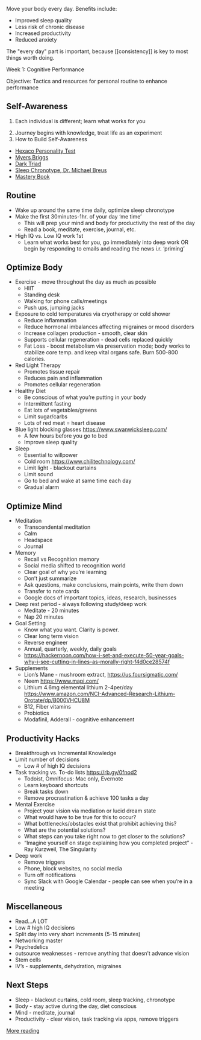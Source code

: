 ---
---

Move your body every day. Benefits include:

- Improved sleep quality
- Less risk of chronic disease
- Increased productivity
- Reduced anxiety

The "every day" part is important, because [[consistency]] is key to most things worth doing.

Week 1: Cognitive Performance 

Objective: Tactics and resources for personal routine to enhance performance


## Self-Awareness 
1. Each individual is different; learn what works for you  
2) Journey begins with knowledge, treat life as an experiment 
3) How to Build Self-Awareness
  - [Hexaco Personality Test](https://hexaco.org/hexaco-online) 
  - [Myers Briggs](https://www.16personalities.com/free-personality-test)
  - [Dark Triad](https://openpsychometrics.org/tests/SD3/)
  - [Sleep Chronotype, Dr. Michael Breus](https://thepowerofwhenquiz.com/)
  - [Mastery Book](https://www.amazon.com/Mastery-Robert-Greene/)
  
## Routine 
- Wake up around the same time daily, optimize sleep chronotype 
- Make the first 30minutes-1hr. of your day ‘me time’ 
  - This will prep your mind and body for productivity the rest of the day 
  - Read a book, meditate, exercise, journal, etc.
- High IQ vs. Low IQ work 1st 
  - Learn what works best for you, go immediately into deep work OR begin by responding to emails and reading the news i.r. ‘priming’ 
  
## Optimize Body
- Exercise - move throughout the day as much as possible 
  - HIIT 
  - Standing desk 
  - Walking for phone calls/meetings
  - Push ups, jumping jacks 
- Exposure to cold temperatures via cryotherapy or cold shower 
  - Reduce inflammation
  - Reduce hormonal imbalances affecting migraines or mood disorders  
  - Increase collagen production - smooth, clear skin
  - Supports cellular regeneration - dead cells replaced quickly 
  - Fat Loss - boost metabolism via preservation mode; body works to stabilize core temp. and keep vital organs safe. Burn 500-800 calories. 
- Red Light Therapy
  - Promotes tissue repair
  - Reduces pain and inflammation 
  - Promotes cellular regeneration
- Healthy Diet
  - Be conscious of what you’re putting in your body 
  - Intermittent fasting
  - Eat lots of vegetables/greens
  - Limit sugar/carbs 
  - Lots of red meat = heart disease 
- Blue light blocking glasses https://www.swanwicksleep.com/
  - A few hours before you go to bed 
  - Improve sleep quality 
- Sleep 
  - Essential to willpower
  - Cold room https://www.chilitechnology.com/ 
  - Limit light - blackout curtains 
  - Limit sound 
  - Go to bed and wake at same time each day 
  - Gradual alarm 
  
## Optimize Mind
- Meditation
  - Transcendental meditation 
  - Calm 
  - Headspace 
  - Journal 
- Memory
  - Recall vs Recognition memory 
  - Social media shifted to recognition world 
  - Clear goal of why you’re learning 
  - Don’t just summarize
  - Ask questions, make conclusions, main points, write them down
  - Transfer to note cards
  - Google docs of important topics, ideas, research, businesses 
- Deep rest period - always following study/deep work
  - Meditate - 20 minutes 
  - Nap 20 minutes 
- Goal Setting 
  - Know what you want. Clarity is power. 
  - Clear long term vision 
  - Reverse engineer 
  - Annual, quarterly, weekly, daily goals 
  - https://hackernoon.com/how-i-set-and-execute-50-year-goals-why-i-see-cutting-in-lines-as-morally-right-f4d0ce28574f
- Supplements 
  - Lion’s Mane - mushroom extract, https://us.foursigmatic.com/
  - Neem https://www.mapi.com/
  - Lithium 4.6mg elemental lithium 2-4per/day https://www.amazon.com/NCI-Advanced-Research-Lithium-Orotate/dp/B000VHCU8M 
  - B12, Fiber vitamins 
  - Probiotics 
  - Modafinil, Adderall - cognitive enhancement 
  
## Productivity Hacks 
- Breakthrough vs Incremental Knowledge 
- Limit number of decisions
  - Low # of high IQ decisions 
- Task tracking vs. To-do lists https://rb.gy/0fnod2 
  - Todoist, Omnifocus: Mac only, Evernote
  - Learn keyboard shortcuts 
  - Break tasks down 
  - Remove procrastination & achieve 100 tasks a day 
- Mental Exercise 
  - Project your vision via mediation or lucid dream state
  - What would have to be true for this to occur? 
  - What bottlenecks/obstacles exist that prohibit achieving this?
  - What are the potential solutions? 
  - What steps can you take right now to get closer to the solutions? 
  - “Imagine yourself on stage explaining how you completed project” - Ray Kurzweil, The Singularity 
- Deep work 
  - Remove triggers
  - Phone, block websites, no social media 
  - Turn off notifications 
  - Sync Slack with Google Calendar - people can see when you’re in a meeting
## Miscellaneous 
- Read...A LOT 
- Low # high IQ decisions
- Split day into very short increments (5-15 minutes) 
- Networking master 
- Psychedelics 
- outsource weaknesses - remove anything that doesn’t advance vision
- Stem cells 
- IV’s - supplements, dehydration, migraines

## Next Steps 
- Sleep - blackout curtains, cold room, sleep tracking, chronotype 
- Body - stay active during the day, diet conscious 
- Mind - meditate, journal 
- Productivity - clear vision, task tracking via apps, remove triggers 

[More reading](https://hackernoon.com/im-32-and-spent-200k-on-biohacking-became-calmer-thinner-extroverted-healthier-happier-2a2e846ae113)

